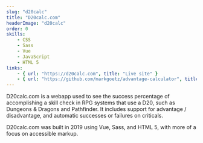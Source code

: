 ```yaml
---
slug: "d20calc"
title: "D20calc.com"
headerImage: "d20calc"
order: 0
skills:
    - CSS
    - Sass
    - Vue
    - JavaScript
    - HTML 5
links:
    - { url: "https://d20calc.com", title: "Live site" }
    - { url: "https://github.com/markgoetz/advantage-calculator", title: "Github Repository" }
---
```


D20calc.com is a webapp used to see the success percentage of accomplishing a skill check in RPG systems that use a D20, such as Dungeons & Dragons and Pathfinder.  It includes support for advantage / disadvantage, and automatic successes or failures on criticals.

D20calc.com was built in 2019 using Vue, Sass, and HTML 5, with more of a focus on accessible markup.